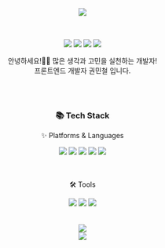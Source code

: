 <div align=center>
<img src="https://capsule-render.vercel.app/api?type=waving&color=345F53&height=230&section=header&text=Minchul%20Github🌱&animation=twinkling&fontSize=50&fontColor=ffffff" />
</div>

<br>
<br>

<div align=center>
<p>
  <a href="https://velog.io/@miiin_fe" target="_blank"><img src="https://img.shields.io/badge/Velog-20C997?style=square&logo=Velog&logoColor=white"/></a>
  <a href="mailto:kmc3853@gmail.com" target="_blank"><img src="https://img.shields.io/badge/kmc3853@gmail.com-EA4335?style=square&logo=Gmail&logoColor=white"/></a>
  <a href="https://www.instagram.com/miiin_fe/" target="_blank"><img src="https://img.shields.io/badge/miiin_fe-E4405F?style=square&logo=Instagram&logoColor=white"/></a>
  <a href="https://clumsy-orbit-873.notion.site/e53ef8aecf6846c5a0770a72826fc107" target="_blank"><img src="https://img.shields.io/badge/Portfolio-97979A?style=square&logo=Notion&logoColor=white"/></a>
</p>
  
안녕하세요!👋🏻 많은 생각과 고민을 실천하는 개발자!
<br>
프론트엔드 개발자 권민철 입니다. 
</div>

<br>
<br>

<div align=center>
	<h3>📚 Tech Stack </h3>
  <p>✨ Platforms & Languages </p>
	<img src="https://img.shields.io/badge/HTML5-E34F26?style=flat&logo=HTML5&logoColor=white" />
	<img src="https://img.shields.io/badge/CSS3-1572B6?style=flat&logo=CSS3&logoColor=white" />
	<img src="https://img.shields.io/badge/JavaScript-F7DF1E?style=flat&logo=JavaScript&logoColor=white" />
	<img src="https://img.shields.io/badge/TypeScript-3178C6?style=flat&logo=TypeScript&logoColor=white" />
	<img src="https://img.shields.io/badge/React-61DAFB?style=flat&logo=React&logoColor=white" />
</div>

<br>
<br>

<div align=center>
	<p>🛠 Tools </p>
</div>
<div align=center>
	<img src="https://img.shields.io/badge/Visual%20Studio%20Code-007ACC?style=flat&logo=VisualStudioCode&logoColor=white" />
	<img src="https://img.shields.io/badge/GitHub-181717?style=flat&logo=GitHub&logoColor=white" />
  <img src="https://img.shields.io/badge/Figma-F24E1E?style=flat&logo=Figma&logoColor=white" />
</div>

<br>
<br>

<div align=center>
<img src="https://github-readme-stats.vercel.app/api/top-langs/?username=kwonminchul&layout=compact">
  
<br>
  
<img src="https://github-readme-stats.vercel.app/api?username=kwonminchul&show_icons=true">
</div>
